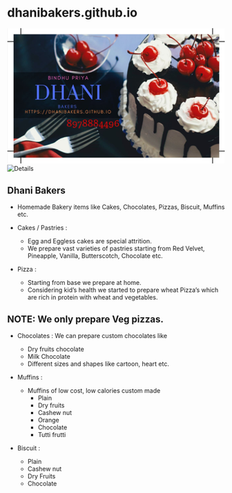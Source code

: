 # dhanibakers.github.io

![Visiting Card](https://github.com/dhanibakers/dhanibakers.github.io/blob/master/Bindhu_visiting%20card.JPG)
![Details]((https://github.com/dhanibakers/dhanibakers.github.io/blob/master/Bindhu_visiting%20card.JPG){:class="img-responsive"})

## Dhani Bakers 


- Homemade Bakery items like Cakes, Chocolates, Pizzas, Biscuit, Muffins etc.

- Cakes / Pastries :
  - Egg and Eggless cakes are special attrition. 
  - We prepare vast varieties of pastries starting from Red Velvet, Pineapple, Vanilla, Butterscotch, Chocolate etc.

-	Pizza :
    - Starting from base we prepare at home.
    - Considering kid’s health we started to prepare wheat Pizza’s which are rich in protein with wheat and vegetables.
    
 ## NOTE: We only prepare Veg pizzas.
 
- Chocolates :
   We can prepare custom chocolates like
  - Dry fruits chocolate
  - Milk Chocolate
  - Different sizes and shapes like cartoon, heart etc. 

- Muffins : 
  - Muffins of low cost, low calories custom made 
    - Plain
    - Dry fruits 
    - Cashew nut
    - Orange
    - Chocolate
    - Tutti frutti 
    
- Biscuit :
  - Plain
  - Cashew nut
  - Dry Fruits
  - Chocolate
 
